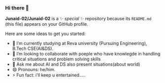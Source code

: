### Hi there 👋


**Junaid-02/Junaid-02** is a ✨ _special_ ✨ repository because its `README.md` (this file) appears on your GitHub profile.

Here are some ideas to get you started:

- 🔭 I’m currently studying at Reva university (Pursuing Engineering), B.Tech CSE(AI&DS).
- 👯 I’m looking to collaborate with poeple who have knowlegde in handling critical situations and problem solving skills
- 💬 Ask me about AI and DS also present situations(about world)
- 😄 Pronouns: he/him.
- ⚡ Fun fact: i'll keep u entertained..... 

